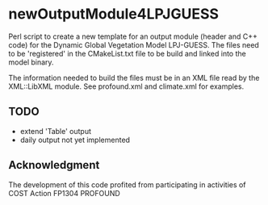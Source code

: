 # newOutputModule4LPJGUESS

Perl script to create a new template for an output module (header and C++ code) for the Dynamic Global Vegetation Model LPJ-GUESS. The files need to be 'registered' in the CMakeList.txt file to be build and linked into the model binary.

The information needed to build the files must be in an XML file read by the XML::LibXML module. See profound.xml and climate.xml for examples.

## TODO

* extend 'Table' output
* daily output not yet implemented

## Acknowledgment

The development of this code profited from participating in activities of COST Action FP1304 PROFOUND

